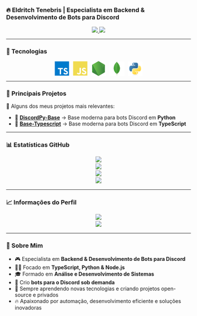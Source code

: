 ### **🔥 Eldritch Tenebris | Especialista em Backend & Desenvolvimento de Bots para Discord**  

<div align="center">
  <a href="https://github.com/Eldritch-Tenebris">
    <img height="180em" src="https://github-readme-stats.vercel.app/api?username=Eldritch-Tenebris&show_icons=true&theme=tokyonight&include_all_commits=true&count_private=true"/>
    <img height="180em" src="https://github-readme-stats.vercel.app/api/top-langs/?username=Eldritch-Tenebris&layout=compact&langs_count=8&theme=tokyonight"/>
  </a>
</div>

---

### **🚀 Tecnologias**
<div style="display: flex; justify-content: center; gap: 10px;">
  <img align="center" alt="TS" height="40" src="https://raw.githubusercontent.com/devicons/devicon/master/icons/typescript/typescript-plain.svg">
  <img align="center" alt="JS" height="40" src="https://raw.githubusercontent.com/devicons/devicon/master/icons/javascript/javascript-plain.svg">
  <img align="center" alt="Node" height="40" src="https://raw.githubusercontent.com/devicons/devicon/master/icons/nodejs/nodejs-original.svg">
  <img align="center" alt="MongoDB" height="40" src="https://raw.githubusercontent.com/devicons/devicon/master/icons/mongodb/mongodb-original.svg">
  <img align="center" alt="Python" height="40" src="https://raw.githubusercontent.com/devicons/devicon/master/icons/python/python-original.svg">
</div>

---

### **📌 Principais Projetos**
🚀 Alguns dos meus projetos mais relevantes:  
- 🔹 [**DiscordPy-Base**](https://github.com/Eldritch-Tenebris/DiscordPy-Base) → Base moderna para bots Discord em **Python**  
- 🔹 [**Base-Typescript**](https://github.com/Eldritch-Tenebris/Base-Typescript) → Base moderna para bots Discord em **TypeScript**  

---

### **📊 Estatísticas GitHub**
<div align="center">
  <img src="https://github-profile-summary-cards.vercel.app/api/cards/profile-details?username=Eldritch-Tenebris&theme=tokyonight"/>
  <br>
  <img src="https://github-readme-streak-stats.herokuapp.com?user=Eldritch-Tenebris&theme=tokyonight&hide_border=true"/>
  <br>
  <img src="https://github-readme-stats.vercel.app/api/pin/?username=Eldritch-Tenebris&repo=DiscordPy-Base&theme=tokyonight"/>
  <br>
  <img src="https://github-readme-stats.vercel.app/api/pin/?username=Eldritch-Tenebris&repo=Base-Typescript&theme=tokyonight"/>
</div>

---

### **📈 Informações do Perfil**
<div align="center">
  <img src="https://github-profile-trophy.vercel.app/?username=Eldritch-Tenebris&theme=tokyonight&no-frame=true&column=4"/>
  <br>
  <img src="https://komarev.com/ghpvc/?username=Eldritch-Tenebris&color=blue&style=flat"/>
</div>

---

### **💬 Sobre Mim**
- 🎮 Especialista em **Backend & Desenvolvimento de Bots para Discord**  
- 🧑‍💻 Focado em **TypeScript, Python & Node.js**  
- 🎓 Formado em **Análise e Desenvolvimento de Sistemas**  
- 🤖 Crio **bots para o Discord sob demanda**  
- 📌 Sempre aprendendo novas tecnologias e criando projetos open-source e privados  
- 🔥 Apaixonado por automação, desenvolvimento eficiente e soluções inovadoras
